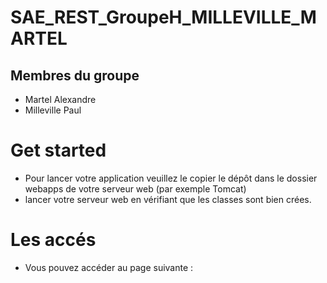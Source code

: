 # SAE_REST_GroupeH_MILLEVILLE_MARTEL

## Membres du groupe

- Martel Alexandre
- Milleville Paul

# Get started

- Pour lancer votre application veuillez le copier le dépôt dans le dossier webapps de votre serveur web (par exemple Tomcat)
- lancer votre serveur web en vérifiant que les classes sont bien crées.

# Les accés

- Vous pouvez accéder au page suivante :
